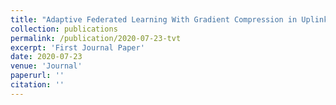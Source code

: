 ```yaml
---
title: "Adaptive Federated Learning With Gradient Compression in Uplink NOMA"
collection: publications
permalink: /publication/2020-07-23-tvt
excerpt: 'First Journal Paper'
date: 2020-07-23
venue: 'Journal'
paperurl: ''
citation: ''
---
```


